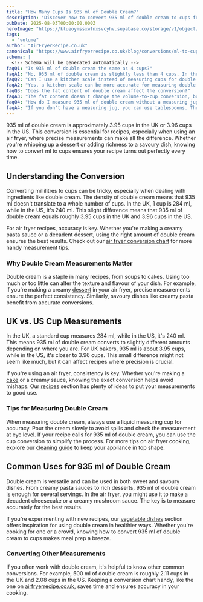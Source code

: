 ```yaml
---
title: "How Many Cups Is 935 ml of Double Cream?"
description: "Discover how to convert 935 ml of double cream to cups for perfect baking and cooking results every time. Includes UK and US measurements."
pubDate: 2025-08-03T00:00:00.000Z
heroImage: "https://klueoymssxwfnxsvcyhv.supabase.co/storage/v1/object/public/Shmucket/how-many-cups-is-935-ml-of-double-cream.webp"
tags:
  - "volume"
author: "AirFryerRecipe.co.uk"
canonical: "https://www.airfryerrecipe.co.uk/blog/conversions/ml-to-cups/how-many-cups-is-935-ml-of-double-cream"
schema: |
  <!-- Schema will be generated automatically -->
faqQ1: "Is 935 ml of double cream the same as 4 cups?"
faqA1: "No, 935 ml of double cream is slightly less than 4 cups. In the UK, it's approximately 3.95 cups, and in the US, it's about 3.96 cups. This small difference matters in recipes where precision is key, especially in baking or air fryer cooking."
faqQ2: "Can I use a kitchen scale instead of measuring cups for double cream?"
faqA2: "Yes, a kitchen scale can be more accurate for measuring double cream. Since 1 ml of double cream weighs roughly 1 gram, 935 ml would be about 935 grams. This method eliminates the need for cup conversions and ensures perfect results every time."
faqQ3: "Does the fat content of double cream affect the conversion?"
faqA3: "The fat content doesn't change the volume-to-cup conversion, but it can affect the texture of your dish. Double cream is thicker than single cream, so using the correct measurement ensures your recipe has the right consistency, whether you're baking or cooking in an air fryer."
faqQ4: "How do I measure 935 ml of double cream without a measuring jug?"
faqA4: "If you don't have a measuring jug, you can use tablespoons. There are roughly 15 ml in a tablespoon, so 935 ml would be about 62 tablespoons. However, this method is less precise, so a measuring jug or kitchen scale is recommended for accuracy."
---
```

<p>935 ml of double cream is approximately 3.95 cups in the UK or 3.96 cups in the US. This conversion is essential for recipes, especially when using an air fryer, where precise measurements can make all the difference. Whether you're whipping up a dessert or adding richness to a savoury dish, knowing how to convert ml to cups ensures your recipe turns out perfectly every time.</p>

<h2>Understanding the Conversion</h2>  
<p>Converting millilitres to cups can be tricky, especially when dealing with ingredients like double cream. The density of double cream means that 935 ml doesn't translate to a whole number of cups. In the UK, 1 cup is 284 ml, while in the US, it's 240 ml. This slight difference means that 935 ml of double cream equals roughly 3.95 cups in the UK and 3.96 cups in the US.</p>  

<p>For air fryer recipes, accuracy is key. Whether you're making a creamy pasta sauce or a decadent dessert, using the right amount of double cream ensures the best results. Check out our <a href=https://www.airfryerrecipe.co.uk/air-fryer-conversion-chart>air fryer conversion chart</a> for more handy measurement tips.</p>  

<h3>Why Double Cream Measurements Matter</h3>  
<p>Double cream is a staple in many recipes, from soups to cakes. Using too much or too little can alter the texture and flavour of your dish. For example, if you're making a creamy <a href=https://www.airfryerrecipe.co.uk/recipe-category/dessert>dessert</a> in your air fryer, precise measurements ensure the perfect consistency. Similarly, savoury dishes like creamy pasta benefit from accurate conversions.</p>  

<h2>UK vs. US Cup Measurements</h2>  
<p>In the UK, a standard cup measures 284 ml, while in the US, it's 240 ml. This means 935 ml of double cream converts to slightly different amounts depending on where you are. For UK bakers, 935 ml is about 3.95 cups, while in the US, it's closer to 3.96 cups. This small difference might not seem like much, but it can affect recipes where precision is crucial.</p>  

<p>If you're using an air fryer, consistency is key. Whether you're making a <a href=https://www.airfryerrecipe.co.uk/recipe-category/cakes>cake</a> or a creamy sauce, knowing the exact conversion helps avoid mishaps. Our <a href=https://www.airfryerrecipe.co.uk/recipes>recipes</a> section has plenty of ideas to put your measurements to good use.</p>  

<h3>Tips for Measuring Double Cream</h3>  
<p>When measuring double cream, always use a liquid measuring cup for accuracy. Pour the cream slowly to avoid spills and check the measurement at eye level. If your recipe calls for 935 ml of double cream, you can use the cup conversion to simplify the process. For more tips on air fryer cooking, explore our <a href=https://www.airfryerrecipe.co.uk/air-fryer-cleaner>cleaning guide</a> to keep your appliance in top shape.</p>  

<h2>Common Uses for 935 ml of Double Cream</h2>  
<p>Double cream is versatile and can be used in both sweet and savoury dishes. From creamy pasta sauces to rich desserts, 935 ml of double cream is enough for several servings. In the air fryer, you might use it to make a decadent cheesecake or a creamy mushroom sauce. The key is to measure accurately for the best results.</p>  

<p>If you're experimenting with new recipes, our <a href=https://www.airfryerrecipe.co.uk/recipe-category/vegetables>vegetable dishes</a> section offers inspiration for using double cream in healthier ways. Whether you're cooking for one or a crowd, knowing how to convert 935 ml of double cream to cups makes meal prep a breeze.</p>  

<h3>Converting Other Measurements</h3>  
<p>If you often work with double cream, it's helpful to know other common conversions. For example, 500 ml of double cream is roughly 2.11 cups in the UK and 2.08 cups in the US. Keeping a conversion chart handy, like the one on <a href=https://www.airfryerrecipe.co.uk>airfryerrecipe.co.uk</a>, saves time and ensures accuracy in your cooking.</p>
